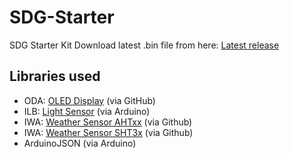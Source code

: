 # SDG-Starter
SDG Starter Kit
Download latest .bin file from here: [Latest release](https://github.com/24mm2/SDG-Starter/releases/latest)

## Libraries used
- ODA: [OLED Display](https://github.com/ThingPulse/esp8266-oled-ssd1306) (via GitHub)
- ILB: [Light Sensor](https://github.com/levkovigor/LTR390) (via Arduino)
- IWA: [Weather Sensor AHTxx](https://github.com/enjoyneering/AHTxx) (via Github)
- IWA: [Weather Sensor SHT3x](https://github.com/wemos/WEMOS_SHT3x_Arduino_Library) (via Github)
- ArduinoJSON (via Arduino)
